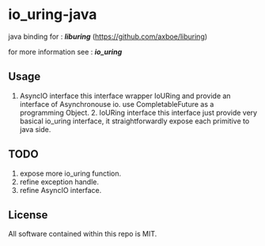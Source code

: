 io_uring-java
==============

java binding for : **_liburing_** (https://github.com/axboe/liburing)

for more information see : **_io_uring_**

Usage
-----

1. AsyncIO interface
   this interface wrapper IoURing and provide an interface of Asynchronouse io.
      use CompletableFuture as a programming Object.
      2. IoURing interface
        this interface just provide very basical io_uring interface, it straightforwardly
          expose each primitive to java side.

TODO
----
1. expose more io_uring function.
2. refine exception handle.
3. refine AsyncIO interface.

License
-------

All software contained within this repo is MIT.
